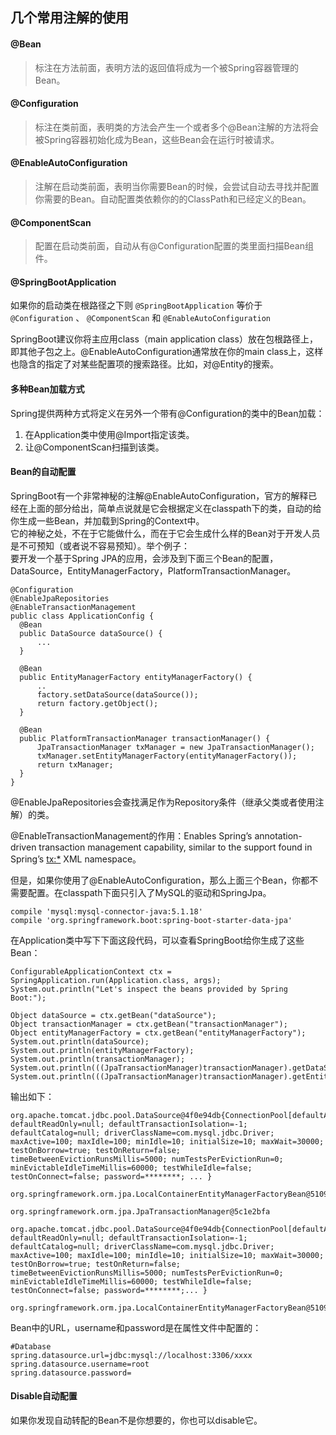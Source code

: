 ## 几个常用注解的使用
#### @Bean
> 标注在方法前面，表明方法的返回值将成为一个被Spring容器管理的Bean。
#### @Configuration
> 标注在类前面，表明类的方法会产生一个或者多个@Bean注解的方法将会被Spring容器初始化成为Bean，这些Bean会在运行时被请求。
#### @EnableAutoConfiguration
> 注解在启动类前面，表明当你需要Bean的时候，会尝试自动去寻找并配置你需要的Bean。自动配置类依赖你的的ClassPath和已经定义的Bean。
#### @ComponentScan
> 配置在启动类前面，自动从有@Configuration配置的类里面扫描Bean组件。
#### @SpringBootApplication
如果你的启动类在根路径之下则 `@SpringBootApplication` 等价于 `@Configuration` 、 `@ComponentScan` 和 `@EnableAutoConfiguration`  

SpringBoot建议你将主应用class（main application class）放在包根路径上，即其他子包之上。@EnableAutoConfiguration通常放在你的main class上，这样也隐含的指定了对某些配置项的搜索路径。比如，对@Entity的搜索。

#### 多种Bean加载方式
Spring提供两种方式将定义在另外一个带有@Configuration的类中的Bean加载：

1. 在Application类中使用@Import指定该类。
2. 让@ComponentScan扫描到该类。

#### Bean的自动配置
SpringBoot有一个非常神秘的注解@EnableAutoConfiguration，官方的解释已经在上面的部分给出，简单点说就是它会根据定义在classpath下的类，自动的给你生成一些Bean，并加载到Spring的Context中。  
它的神秘之处，不在于它能做什么，而在于它会生成什么样的Bean对于开发人员是不可预知（或者说不容易预知）。举个例子：  
要开发一个基于Spring JPA的应用，会涉及到下面三个Bean的配置，DataSource，EntityManagerFactory，PlatformTransactionManager。  


	@Configuration
	@EnableJpaRepositories
	@EnableTransactionManagement
	public class ApplicationConfig {
	  @Bean
	  public DataSource dataSource() {
	      ...
	  }
	
	  @Bean
	  public EntityManagerFactory entityManagerFactory() {
	      ..
	      factory.setDataSource(dataSource());
	      return factory.getObject();
	  }
	
	  @Bean
	  public PlatformTransactionManager transactionManager() {
	      JpaTransactionManager txManager = new JpaTransactionManager();
	      txManager.setEntityManagerFactory(entityManagerFactory());
	      return txManager;
	  }
	}
@EnableJpaRepositories会查找满足作为Repository条件（继承父类或者使用注解）的类。  

@EnableTransactionManagement的作用：Enables Spring’s annotation-driven transaction management capability, similar to the support found in Spring’s <tx:*> XML namespace。  

但是，如果你使用了@EnableAutoConfiguration，那么上面三个Bean，你都不需要配置。在classpath下面只引入了MySQL的驱动和SpringJpa。  

	compile 'mysql:mysql-connector-java:5.1.18'
	compile 'org.springframework.boot:spring-boot-starter-data-jpa'
 在Application类中写下下面这段代码，可以查看SpringBoot给你生成了这些Bean：

	ConfigurableApplicationContext ctx = SpringApplication.run(Application.class, args);
	System.out.println("Let's inspect the beans provided by Spring Boot:");
	
	Object dataSource = ctx.getBean("dataSource");
	Object transactionManager = ctx.getBean("transactionManager");
	Object entityManagerFactory = ctx.getBean("entityManagerFactory");
	System.out.println(dataSource);
	System.out.println(entityManagerFactory);
	System.out.println(transactionManager);
	System.out.println(((JpaTransactionManager)transactionManager).getDataSource());
	System.out.println(((JpaTransactionManager)transactionManager).getEntityManagerFactory());

输出如下：

	org.apache.tomcat.jdbc.pool.DataSource@4f0e94db{ConnectionPool[defaultAutoCommit=null; defaultReadOnly=null; defaultTransactionIsolation=-1; defaultCatalog=null; driverClassName=com.mysql.jdbc.Driver; maxActive=100; maxIdle=100; minIdle=10; initialSize=10; maxWait=30000; testOnBorrow=true; testOnReturn=false; timeBetweenEvictionRunsMillis=5000; numTestsPerEvictionRun=0; minEvictableIdleTimeMillis=60000; testWhileIdle=false; testOnConnect=false; password=********; ... }
	
	org.springframework.orm.jpa.LocalContainerEntityManagerFactoryBean@5109d386
	
	org.springframework.orm.jpa.JpaTransactionManager@5c1e2bfa
	
	org.apache.tomcat.jdbc.pool.DataSource@4f0e94db{ConnectionPool[defaultAutoCommit=null; defaultReadOnly=null; defaultTransactionIsolation=-1; defaultCatalog=null; driverClassName=com.mysql.jdbc.Driver; maxActive=100; maxIdle=100; minIdle=10; initialSize=10; maxWait=30000; testOnBorrow=true; testOnReturn=false; timeBetweenEvictionRunsMillis=5000; numTestsPerEvictionRun=0; minEvictableIdleTimeMillis=60000; testWhileIdle=false; testOnConnect=false; password=********;... }
	
	org.springframework.orm.jpa.LocalContainerEntityManagerFactoryBean@5109d386

Bean中的URL，username和password是在属性文件中配置的：
	
	#Database
	spring.datasource.url=jdbc:mysql://localhost:3306/xxxx      
	spring.datasource.username=root
	spring.datasource.password=

#### Disable自动配置
如果你发现自动转配的Bean不是你想要的，你也可以disable它。
